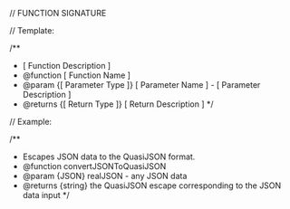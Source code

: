 // FUNCTION SIGNATURE

// Template:

/**
 * [ Function Description ]
 * @function [ Function Name ]
 * @param {[ Parameter Type ]} [ Parameter Name ] - [ Parameter Description ]
 * @returns {[ Return Type ]} [ Return Description ]
 */


// Example:

/**
 * Escapes JSON data to the QuasiJSON format.
 * @function convertJSONToQuasiJSON
 * @param {JSON} realJSON - any JSON data
 * @returns {string} the QuasiJSON escape corresponding to the JSON data input
 */



